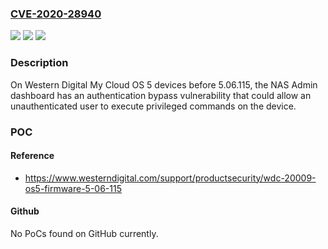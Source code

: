 ### [CVE-2020-28940](https://cve.mitre.org/cgi-bin/cvename.cgi?name=CVE-2020-28940)
![](https://img.shields.io/static/v1?label=Product&message=n%2Fa&color=blue)
![](https://img.shields.io/static/v1?label=Version&message=n%2Fa&color=blue)
![](https://img.shields.io/static/v1?label=Vulnerability&message=n%2Fa&color=brighgreen)

### Description

On Western Digital My Cloud OS 5 devices before 5.06.115, the NAS Admin dashboard has an authentication bypass vulnerability that could allow an unauthenticated user to execute privileged commands on the device.

### POC

#### Reference
- https://www.westerndigital.com/support/productsecurity/wdc-20009-os5-firmware-5-06-115

#### Github
No PoCs found on GitHub currently.

